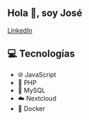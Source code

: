 ## Hola 👋, soy José

[LinkedIn]([https://linkedin.com/in/tu_usuario](https://www.linkedin.com/in/jose-rodriguez-4baaa8299/))

## 💻 Tecnologías
- 🌐 JavaScript
- 🐘 PHP
- 🐬 MySQL
- ☁️ Nextcloud
- 🐳 Docker

